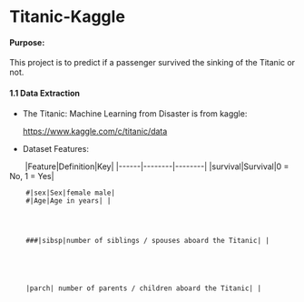 # Titanic-Kaggle

#### Purpose:

This project is to predict if a passenger survived the sinking of the Titanic or not. 

#### 1.1 Data Extraction
    
   * The Titanic: Machine Learning from Disaster is from kaggle:
   
        https://www.kaggle.com/c/titanic/data
        
   * Dataset Features:
   
        |Feature|Definition|Key|
        |------|--------|--------|
        |survival|Survival|0 = No, 1 = Yes|
        
        
        
        
        
        #|sex|Sex|female male|
        #|Age|Age in years| |
        
        
        
        
        ###|sibsp|number of siblings / spouses aboard the Titanic| |
        
        
        
        
        
        |parch| number of parents / children aboard the Titanic| |
        
   
   
